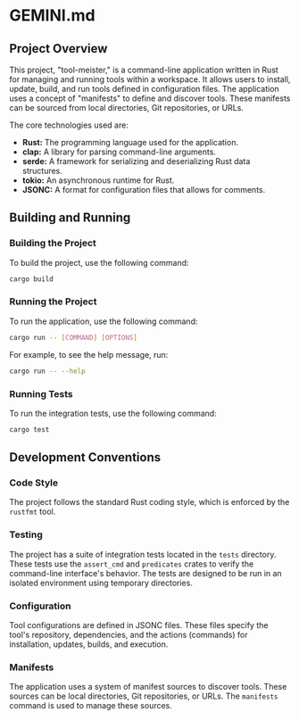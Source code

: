 # GEMINI.md

## Project Overview

This project, "tool-meister," is a command-line application written in Rust for managing and running tools within a workspace. It allows users to install, update, build, and run tools defined in configuration files. The application uses a concept of "manifests" to define and discover tools. These manifests can be sourced from local directories, Git repositories, or URLs.

The core technologies used are:

- **Rust:** The programming language used for the application.
- **clap:** A library for parsing command-line arguments.
- **serde:** A framework for serializing and deserializing Rust data structures.
- **tokio:** An asynchronous runtime for Rust.
- **JSONC:** A format for configuration files that allows for comments.

## Building and Running

### Building the Project

To build the project, use the following command:

```sh
cargo build
```

### Running the Project

To run the application, use the following command:

```sh
cargo run -- [COMMAND] [OPTIONS]
```

For example, to see the help message, run:

```sh
cargo run -- --help
```

### Running Tests

To run the integration tests, use the following command:

```sh
cargo test
```

## Development Conventions

### Code Style

The project follows the standard Rust coding style, which is enforced by the `rustfmt` tool.

### Testing

The project has a suite of integration tests located in the `tests` directory. These tests use the `assert_cmd` and `predicates` crates to verify the command-line interface's behavior. The tests are designed to be run in an isolated environment using temporary directories.

### Configuration

Tool configurations are defined in JSONC files. These files specify the tool's repository, dependencies, and the actions (commands) for installation, updates, builds, and execution.

### Manifests

The application uses a system of manifest sources to discover tools. These sources can be local directories, Git repositories, or URLs. The `manifests` command is used to manage these sources.
